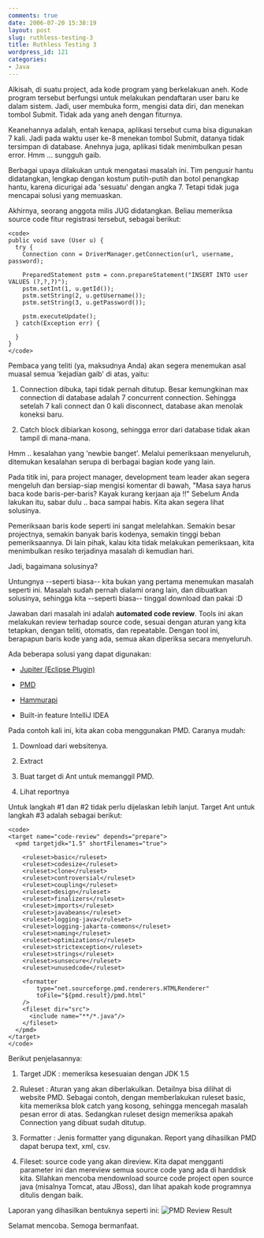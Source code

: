 ```yaml
---
comments: true
date: 2006-07-20 15:38:19
layout: post
slug: ruthless-testing-3
title: Ruthless Testing 3
wordpress_id: 121
categories:
- Java
---
```


Alkisah, di suatu project, ada kode program yang berkelakuan aneh. Kode program tersebut berfungsi untuk melakukan pendaftaran user baru ke dalam sistem. Jadi, user membuka form, mengisi data diri, dan menekan tombol Submit. Tidak ada yang aneh dengan fiturnya. 

Keanehannya adalah, entah kenapa, aplikasi tersebut cuma bisa digunakan 7 kali. Jadi pada waktu user ke-8 menekan tombol Submit, datanya tidak tersimpan di database. Anehnya juga, aplikasi tidak menimbulkan pesan error. Hmm ... sungguh gaib. 

Berbagai upaya dilakukan untuk mengatasi masalah ini. Tim pengusir hantu didatangkan, lengkap dengan kostum putih-putih dan botol penangkap hantu, karena dicurigai ada 'sesuatu' dengan angka 7. Tetapi tidak juga mencapai solusi yang memuaskan. 

Akhirnya, seorang anggota milis JUG didatangkan. Beliau memeriksa source code fitur registrasi tersebut, sebagai berikut: 

    
    <code>
    public void save (User u) {
      try {
        Connection conn = DriverManager.getConnection(url, username, password);
        
        PreparedStatement pstm = conn.prepareStatement("INSERT INTO user VALUES (?,?,?)");
        pstm.setInt(1, u.getId());
        pstm.setString(2, u.getUsername());
        pstm.setString(3, u.getPassword());
        
        pstm.executeUpdate();
      } catch(Exception err) {
    
      }
    }
    </code>



Pembaca yang teliti (ya, maksudnya Anda) akan segera menemukan asal muasal semua 'kejadian gaib' di atas, yaitu: 



	
  1. Connection dibuka, tapi tidak pernah ditutup. Besar kemungkinan max connection di database adalah 7 concurrent connection. Sehingga setelah 7 kali connect dan 0 kali disconnect, database akan menolak koneksi baru. 

	
  2. Catch block dibiarkan kosong, sehingga error dari database tidak akan tampil di mana-mana. 



Hmm .. kesalahan yang 'newbie banget'. Melalui pemeriksaan menyeluruh, ditemukan kesalahan serupa di berbagai bagian kode yang lain. 

Pada titik ini, para project manager, development team leader akan segera mengeluh dan bersiap-siap mengisi komentar di bawah, "Masa saya harus baca kode baris-per-baris? Kayak kurang kerjaan aja !!"
Sebelum Anda lakukan itu, sabar dulu .. baca sampai habis. Kita akan segera lihat solusinya. 

Pemeriksaan baris kode seperti ini sangat melelahkan. Semakin besar projectnya, semakin banyak baris kodenya, semakin tinggi beban pemeriksaannya. Di lain pihak, kalau kita tidak melakukan pemeriksaan, kita menimbulkan resiko terjadinya masalah di kemudian hari. 

Jadi, bagaimana solusinya?

Untungnya --seperti biasa-- kita bukan yang pertama menemukan masalah seperti ini. Masalah sudah pernah dialami orang lain, dan dibuatkan solusinya, sehingga kita --seperti biasa-- tinggal download dan pakai :D

Jawaban dari masalah ini adalah **automated code review**. Tools ini akan melakukan review terhadap source code, sesuai dengan aturan yang kita tetapkan, dengan teliti, otomatis, dan repeatable. Dengan tool ini, berapapun baris kode yang ada, semua akan diperiksa secara menyeluruh. 

Ada beberapa solusi yang dapat digunakan: 



	
  * [Jupiter (Eclipse Plugin)](http://csdl.ics.hawaii.edu/Tools/Jupiter/)

	
  * [PMD](http://pmd.sourceforge.net)

	
  * [Hammurapi](http://www.hammurapi.org)

	
  * Built-in feature IntelliJ IDEA



Pada contoh kali ini, kita akan coba menggunakan PMD. Caranya mudah: 

	
  1. Download dari websitenya.

	
  2. Extract

	
  3. Buat target di Ant untuk memanggil PMD.

	
  4. Lihat reportnya



Untuk langkah #1 dan #2 tidak perlu dijelaskan lebih lanjut. Target Ant untuk langkah #3 adalah sebagai berikut: 

    
    <code>
    <target name="code-review" depends="prepare">
      <pmd targetjdk="1.5" shortFilenames="true">
       
        <ruleset>basic</ruleset>   
        <ruleset>codesize</ruleset>
        <ruleset>clone</ruleset>
        <ruleset>controversial</ruleset>
        <ruleset>coupling</ruleset>
        <ruleset>design</ruleset>
        <ruleset>finalizers</ruleset>
        <ruleset>imports</ruleset>
        <ruleset>javabeans</ruleset>
        <ruleset>logging-java</ruleset>
        <ruleset>logging-jakarta-commons</ruleset>
        <ruleset>naming</ruleset>
        <ruleset>optimizations</ruleset>
        <ruleset>strictexception</ruleset>
        <ruleset>strings</ruleset>
        <ruleset>sunsecure</ruleset>
        <ruleset>unusedcode</ruleset>
       
        <formatter
            type="net.sourceforge.pmd.renderers.HTMLRenderer"  
            toFile="${pmd.result}/pmd.html"
        />
        <fileset dir="src">
          <include name="**/*.java"/>
        </fileset>
      </pmd>
    </target>
    </code>



Berikut penjelasannya: 



	
  1. Target JDK : memeriksa kesesuaian dengan JDK 1.5

	
  2. Ruleset : Aturan yang akan diberlakulkan. Detailnya bisa dilihat di website PMD. Sebagai contoh, dengan memberlakukan ruleset basic, kita memeriksa blok catch yang kosong, sehingga mencegah masalah pesan error di atas. Sedangkan ruleset design memeriksa apakah Connection yang dibuat sudah ditutup. 


	
  3. Formatter : Jenis formatter yang digunakan. Report yang dihasilkan PMD dapat berupa text, xml, csv.

	
  4. Fileset: source code yang akan direview. Kita dapat mengganti parameter ini dan mereview semua source code yang ada di harddisk kita. SIlahkan mencoba mendownload source code project open source java (misalnya Tomcat, atau JBoss), dan lihat apakah kode programnya ditulis dengan baik.  




Laporan yang dihasilkan bentuknya seperti ini: 
![PMD Review Result](http://endy.artivisi.com/blog/wp-content/uploads/2006/07/pmd-report.png)

Selamat mencoba. Semoga bermanfaat. 
